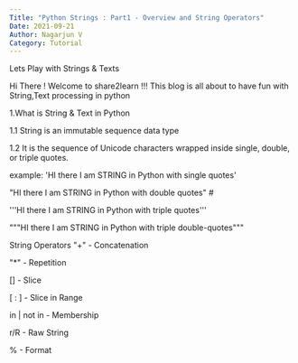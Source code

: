 ```yaml
---
Title: "Python Strings : Part1 - Overview and String Operators"
Date: 2021-09-21
Author: Nagarjun V
Category: Tutorial
---
```



Lets Play with Strings & Texts

Hi There ! Welcome to share2learn !!! This blog is all about to have fun with String,Text processing in python

1.What is String & Text in Python

1.1 String is an immutable sequence data type

1.2 It is the sequence of Unicode characters wrapped inside single, double, or triple quotes.

example: 'HI there I am STRING in Python with single quotes'

"HI there I am STRING in Python with double quotes" #

'''HI there I am STRING in Python with triple quotes'''

"""HI there I am STRING in Python with triple double-quotes"""


String Operators
"+" - Concatenation

"*" - Repetition

[] - Slice

[ : ] -  Slice in Range

in |  not in - Membership 

r/R - Raw String

% - Format
